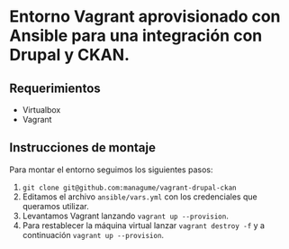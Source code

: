 # Entorno Vagrant aprovisionado con Ansible para una integración con Drupal y CKAN.

## Requerimientos
* Virtualbox
* Vagrant

## Instrucciones de montaje

Para montar el entorno seguimos los siguientes pasos:

1. `git clone git@github.com:managume/vagrant-drupal-ckan`
2. Editamos el archivo `ansible/vars.yml` con los credenciales que queramos utilizar.
3. Levantamos Vagrant lanzando `vagrant up --provision`.
4. Para restablecer la máquina virtual lanzar `vagrant destroy -f` y a continuación `vagrant up --provision`.